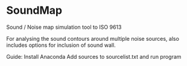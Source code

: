 # SoundMap
Sound / Noise map simulation tool to ISO 9613

For analysing the sound contours around multiple noise sources, also includes options for inclusion of sound wall.

Guide:
Install Anaconda
Add sources to sourcelist.txt and run program
